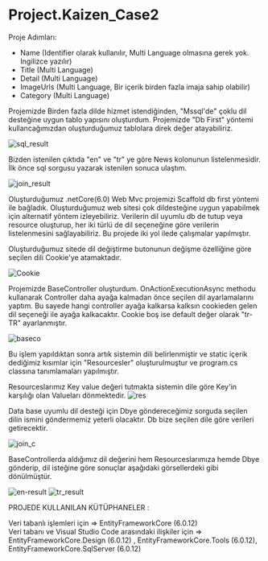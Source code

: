 # Project.Kaizen_Case2

Proje Adımları:

- Name (Identifier olarak kullanılır, Multi Language olmasına gerek yok. Ingilizce yazılır) <br /> 
- Title (Multi Language) <br /> 
- Detail (Multi Language) <br />  
- ImageUrls (Multi Language, Bir içerik birden fazla imaja sahip olabilir) <br />  
- Category (Multi Language) <br /> 



Projemizde Birden fazla dilde hizmet istendiğinden, "Mssql'de"  çoklu dil desteğine uygun tablo yapısını oluşturdum.
Projemizde "Db First" yöntemi kullancağımızdan oluşturduğumuz tablolara direk değer atayabiliriz.


![sql_result](https://user-images.githubusercontent.com/58344612/210905680-22e10968-b267-4147-8676-fcd1a2875e3f.png)



Bizden istenilen çıktıda "en" ve "tr" ye göre News kolonunun listelenmesidir.
İlk önce sql sorgusu yazarak istenilen sonuca ulaştım.

![join_result](https://user-images.githubusercontent.com/58344612/210905616-af9218c0-ac77-4244-80a1-1f2c5009ce71.png)


Oluşturduğumuz .netCore(6.0) Web Mvc projemizi Scaffold db first yöntemi ile bağladık.
Oluşturduğumuz web sitesi çok dildesteğine uygun yapabilmek için alternatif yöntem izleyebiliriz.
Verilerin dil uyumlu db de tutup veya resource oluşturup, her iki türlü de  dil seçeneğine göre verilerin listelenmesini sağlayabiliriz.
Bu projede iki yol ilede çalışmalar yapılmıştır.


Oluşturduğumuz sitede dil değiştirme butonunun değişme özelliğine göre seçilen dili Cookie'ye atamaktadır.

![Cookie](https://user-images.githubusercontent.com/58344612/210906459-994f08b2-ec93-40e7-85b3-c378126ecbf2.png)


Projemizde BaseController oluşturdum. OnActionExecutionAsync methodu  kullanarak Controller daha ayağa kalmadan önce seçilen dil ayarlamalarını yaptım.
Bu sayede hangi controller ayağa kalkarsa kalksın cookieden gelen dil seçeneği ile ayağa kalkacaktır. Cookie boş ise default değer olarak "tr-TR" ayarlanmıştır.

![baseco](https://user-images.githubusercontent.com/58344612/210906832-5fcfbf4a-a7b6-41cc-9475-70ebc33d0fa4.png)


Bu işlem yapıldıktan sonra artık sistemin dili belirlenmiştir ve static içerik dediğimiz kısımlar için "Resourcesler" oluşturulmuştur ve program.cs classına
tanımlamaları yapılmıştır.

Resourceslarımız Key value değeri tutmakta sistemin dile göre Key'in karşılığı olan Valueları dönmektedir.
![res](https://user-images.githubusercontent.com/58344612/210907270-a0d2bd89-8b71-47f9-b6e2-22db920d9280.png)

Data base uyumlu dil desteği için Dbye göndereceğimiz sorguda seçilen dilin ismini göndermemiz yeterli olacaktır. Db bize seçilen dile göre verileri getirecektir.

![join_c](https://user-images.githubusercontent.com/58344612/210907398-95a23340-8a25-4633-a3dd-47219c4b68ad.png)


BaseControllerda aldığımız dil değerini hem Resourceslarımıza hemde Dbye gönderip, dil isteğine göre sonuçlar aşağıdaki görsellerdeki gibi  dönülmüştür. 

![en-result](https://user-images.githubusercontent.com/58344612/210907704-ac6cc6b2-a816-4958-9b17-f0a2d27fa47f.png)
![tr_result](https://user-images.githubusercontent.com/58344612/210907706-b2ab7671-ad5e-402e-bab2-cf7398ad6fe9.png)


PROJEDE KULLANILAN KÜTÜPHANELER :

Veri tabanlı işlemleri için => EntityFrameworkCore (6.0.12) <br /> 
Veri tabanı ve Visual Studio Code arasındaki ilişkiler için => EntityFrameworkCore.Design (6.0.12) , EntityFrameworkCore.Tools (6.0.12), EntityFrameworkCore.SqlServer (6.0.12)



